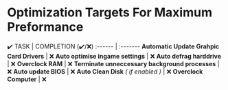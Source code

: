 # Optimization Targets For Maximum Preformance 

✔️ 
TASK | COMPLETION (✔️/❌)
:------ | :-------
**Automatic Update Grahpic Card Drivers** | ❌
**Auto optimise ingame settings** | ❌
**Auto defrag harddrive** | ❌
**Overclock RAM** | ❌
**Terminate unneccessary background processes** | ❌
**Auto update BIOS** | ❌
**Auto Clean Disk** *( if enabled )* | ❌
**Overclock Computer** | ❌